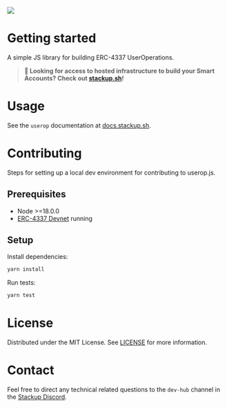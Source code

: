 ![](https://i.imgur.com/mR5CsOr.png)

# Getting started

A simple JS library for building ERC-4337 UserOperations.

> **🚀 Looking for access to hosted infrastructure to build your Smart Accounts? Check out [stackup.sh](https://www.stackup.sh/)!**

# Usage

See the `userop` documentation at [docs.stackup.sh](https://docs.stackup.sh/docs/useropjs).

# Contributing

Steps for setting up a local dev environment for contributing to userop.js.

## Prerequisites

- Node >=18.0.0
- [ERC-4337 Devnet](https://github.com/stackup-wallet/erc-4337-devnet) running

## Setup

Install dependencies:

```bash
yarn install
```

Run tests:

```bash
yarn test
```

# License

Distributed under the MIT License. See [LICENSE](./LICENSE) for more information.

# Contact

Feel free to direct any technical related questions to the `dev-hub` channel in the [Stackup Discord](https://discord.gg/VTjJGvMNyW).

